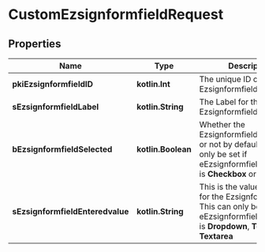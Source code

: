 
# CustomEzsignformfieldRequest

## Properties
| Name | Type | Description | Notes |
| ------------ | ------------- | ------------- | ------------- |
| **pkiEzsignformfieldID** | **kotlin.Int** | The unique ID of the Ezsignformfield |  [optional] |
| **sEzsignformfieldLabel** | **kotlin.String** | The Label for the Ezsignformfield |  [optional] |
| **bEzsignformfieldSelected** | **kotlin.Boolean** | Whether the Ezsignformfield is selected or not by default.  This can only be set if eEzsignformfieldgroupType is **Checkbox** or **Radio** |  [optional] |
| **sEzsignformfieldEnteredvalue** | **kotlin.String** | This is the value enterred for the Ezsignformfield  This can only be set if eEzsignformfieldgroupType is **Dropdown**, **Text** or **Textarea** |  [optional] |



